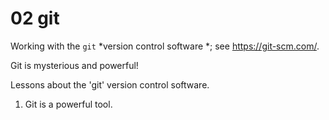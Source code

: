 # 02 git

Working with the `git` *version control software
*; see https://git-scm.com/.

Git is mysterious and powerful!

Lessons about the 'git' version control software.

1. Git is a powerful tool.
